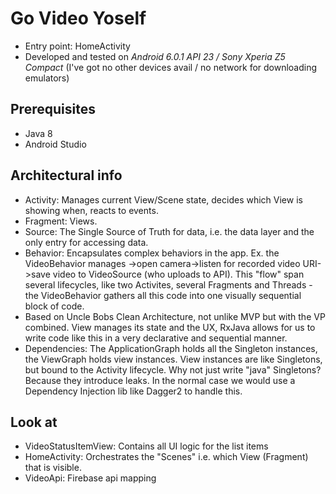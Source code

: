 # Go Video Yoself
* Entry point: HomeActivity
* Developed and tested on *Android 6.0.1 API 23 / Sony Xperia Z5 Compact* (I've got no other devices avail / no network for downloading emulators)
## Prerequisites
* Java 8
* Android Studio

## Architectural info
* Activity: Manages current View/Scene state, decides which View is showing when, reacts to events.
* Fragment: Views.
* Source: The Single Source of Truth for data, i.e. the data layer and the only entry for accessing data.
* Behavior: Encapsulates complex behaviors in the app. Ex. the VideoBehavior manages ->open camera->listen for recorded video URI->save video to VideoSource (who uploads to API). This "flow" span several lifecycles, like two Activites, several Fragments and Threads - the VideoBehavior gathers all this code into one visually sequential block of code.
* Based on Uncle Bobs Clean Architecture, not unlike MVP but with the VP combined. View manages its state and the UX, RxJava allows for us to write code like this in a very declarative and sequential manner. 
* Dependencies: The ApplicationGraph holds all the Singleton instances, the ViewGraph holds view instances. View instances are like Singletons, but bound to the Activity lifecycle. Why not just write "java" Singletons? Because they introduce leaks. In the normal case we would use a Dependency Injection lib like Dagger2 to handle this.

## Look at
* VideoStatusItemView: Contains all UI logic for the list items
* HomeActivity: Orchestrates the "Scenes" i.e. which View (Fragment) that is visible.
* VideoApi: Firebase api mapping
